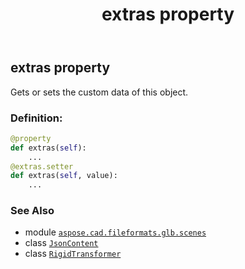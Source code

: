 ﻿---
title: extras property
second_title: Aspose.CAD for Python via .NET API References
description: 
type: docs
weight: 70
url: /python-net/aspose.cad.fileformats.glb.scenes/rigidtransformer/extras/
is_root: false
---

## extras property


Gets or sets the custom data of this object.
### Definition:
```python
@property
def extras(self):
    ...
@extras.setter
def extras(self, value):
    ...
```

### See Also
* module [`aspose.cad.fileformats.glb.scenes`](../../)
* class [`JsonContent`](/cad/python-net/aspose.cad.fileformats.glb.io/jsoncontent)
* class [`RigidTransformer`](/cad/python-net/aspose.cad.fileformats.glb.scenes/rigidtransformer)
